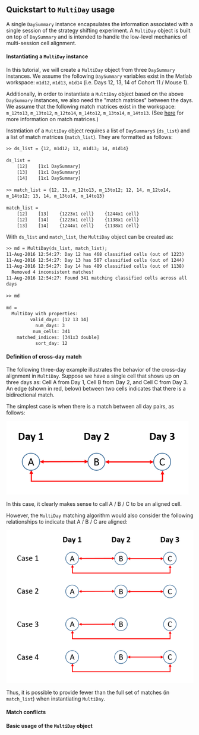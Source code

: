 ## Quickstart to `MultiDay` usage

A single `DaySummary` instance encapsulates the information associated with a single session of the strategy shifting experiment. A `MultiDay` object is built on top of `DaySummary` and is intended to handle the low-level mechanics of multi-session cell alignment.

#### Instantiating a `MultiDay` instance

In this tutorial, we will create a `MultiDay` object from three `DaySummary` instances. We assume the following `DaySummary` variables exist in the Matlab workspace: `m1d12`, `m1d13`, `m1d14` (i.e. Days 12, 13, 14 of Cohort 11 / Mouse 1).

Additionally, in order to instantiate a `MultiDay` object based on the above `DaySummary` instances, we also need the "match matrices" between the days. We assume that the following match matrices exist in the workspace: `m_12to13`, `m_13to12`, `m_12to14`, `m_14to12`, `m_13to14`, `m_14to13`. (See [here](alignment.md) for more information on match matrices.)

Instntiation of a `MultiDay` object requires a list of `DaySummary`s (`ds_list`) and a list of match matrices (`match_list`). They are formatted as follows:
```
>> ds_list = {12, m1d12; 13, m1d13; 14, m1d14}

ds_list = 
    [12]    [1x1 DaySummary]
    [13]    [1x1 DaySummary]
    [14]    [1x1 DaySummary]

>> match_list = {12, 13, m_12to13, m_13to12; 12, 14, m_12to14, m_14to12; 13, 14, m_13to14, m_14to13}

match_list = 
    [12]    [13]    {1223x1 cell}    {1244x1 cell}
    [12]    [14]    {1223x1 cell}    {1138x1 cell}
    [13]    [14]    {1244x1 cell}    {1138x1 cell}
```

With `ds_list` and `match_list`, the `MultiDay` object can be created as:
```
>> md = MultiDay(ds_list, match_list);
11-Aug-2016 12:54:27: Day 12 has 468 classified cells (out of 1223)
11-Aug-2016 12:54:27: Day 13 has 507 classified cells (out of 1244)
11-Aug-2016 12:54:27: Day 14 has 489 classified cells (out of 1138)
  Removed 4 inconsistent matches!
11-Aug-2016 12:54:27: Found 341 matching classified cells across all days

>> md

md = 
  MultiDay with properties:
         valid_days: [12 13 14]
           num_days: 3
          num_cells: 341
    matched_indices: [341x3 double]
           sort_day: 12
```

#### Definition of cross-day match

The following three-day example illustrates the behavior of the cross-day alignment in `MultiDay`. Suppose we have a single cell that shows up on three days as: Cell A from Day 1, Cell B from Day 2, and Cell C from Day 3. An edge (shown in red, below) between two cells indicates that there is a bidirectional match.

The simplest case is when there is a match between all day pairs, as follows:

![Full match](md_simple-case.png)

In this case, it clearly makes sense to call A / B / C to be an aligned cell.

However, the `MultiDay` matching algorithm would also consider the following relationships to indicate that A / B / C are aligned: 

![All match cases](md_all-cases.png)

Thus, it is possible to provide fewer than the full set of matches (in `match_list`) when instantiating `MultiDay`.

#### Match conflicts



#### Basic usage of the `MultiDay` object
